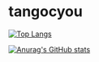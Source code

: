 # tangocyou

[![Top Langs](https://github-readme-stats.vercel.app/api/top-langs/?username=CwRv07)](https://github.com/anuraghazra/github-readme-stats)

[![Anurag's GitHub stats](https://github-readme-stats.vercel.app/api?username=CwRv07)](https://github.com/anuraghazra/github-readme-stats)

